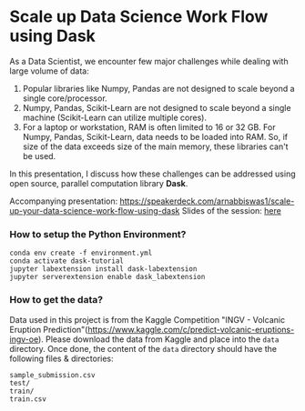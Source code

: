 # Scale up Data Science Work Flow using Dask

As a Data Scientist, we encounter few major challenges while dealing with large volume of data: 

1. Popular libraries like Numpy, Pandas are not designed to scale beyond a single core/processor.
2. Numpy, Pandas, Scikit-Learn are not designed to scale beyond a single machine (Scikit-Learn can utilize multiple cores).
3. For a laptop or workstation, RAM is often limited to 16 or 32 GB. For Numpy, Pandas, Scikit-Learn, data needs to be loaded into RAM. So, if size of the data exceeds size of the main memory, these libraries can't be used.

In this presentation, I discuss how these challenges can be addressed using open source, parallel computation library **Dask**.

Accompanying presentation: https://speakerdeck.com/arnabbiswas1/scale-up-your-data-science-work-flow-using-dask
Slides of the session: [here](https://youtu.be/6w8OyXRFRXg?start=738&end=3670&autoplay=1)

### How to setup the Python Environment?

```
conda env create -f environment.yml
conda activate dask-tutorial
jupyter labextension install dask-labextension
jupyter serverextension enable dask_labextension
```


### How to get the data?

Data used in this project is from the Kaggle Competition "INGV - Volcanic Eruption Prediction"(https://www.kaggle.com/c/predict-volcanic-eruptions-ingv-oe). Please download the data from Kaggle and place into the `data` directory. Once done, the content of the `data` directory should have the following files & directories:

```
sample_submission.csv  
test/                  
train/                 
train.csv
```
